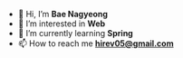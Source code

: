 - 👋 Hi, I’m **Bae Nagyeong**
- 👀 I’m interested in **Web**
- 🌱 I’m currently learning **Spring**
- 📫 How to reach me **hirev05@gmail.com**

<!---
hi-rev/hi-rev is a ✨ special ✨ repository because its `README.md` (this file) appears on your GitHub profile.
You can click the Preview link to take a look at your changes.
--->
